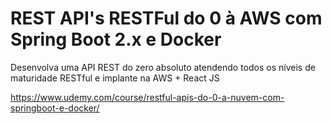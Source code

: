 # REST API's RESTFul do 0 à AWS com Spring Boot 2.x e Docker
Desenvolva uma API REST do zero absoluto atendendo todos os níveis de maturidade RESTful e implante na AWS + React JS

https://www.udemy.com/course/restful-apis-do-0-a-nuvem-com-springboot-e-docker/

